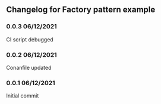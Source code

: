 ## Changelog for Factory pattern example

### 0.0.3 06/12/2021
CI script debugged

### 0.0.2 06/12/2021
Conanfile updated

### 0.0.1 06/12/2021
Initial commit